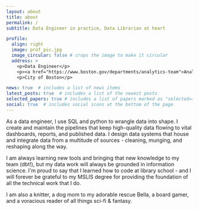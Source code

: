 ```yaml
---
layout: about
title: about
permalink: /
subtitle: Data Engineer in practice, Data Librarian at heart

profile:
  align: right
  image: prof_pic.jpg
  image_circular: false # crops the image to make it circular
  address: >
    <p>Data Engineer</p>
    <p><a href="https://www.boston.gov/departments/analytics-team">Analytics Team</a></p> 
    <p>City of Boston</p>

news: true  # includes a list of news items
latest_posts: true  # includes a list of the newest posts
selected_papers: true # includes a list of papers marked as "selected={true}"
social: true  # includes social icons at the bottom of the page
---
```


As a data engineer, I use SQL and python to wrangle data into shape. I create and maintain the pipelines that keep high-quality data flowing to vital dashboards, reports, and published data. I design data systems that house and integrate data from a multitude of sources - cleaning, munging, and reshaping along the way. 

I am always learning new tools and bringing that new knowledge to my team (dbt!), but my data work will always be grounded in information science. I'm proud to say that I learned how to code at library school - and I will forever be grateful to my MSLIS degree for providing the foundation of all the technical work that I do.

I am also a knitter, a dog mom to my adorable rescue Bella, a board gamer, and a voracious reader of all things sci-fi & fantasy.